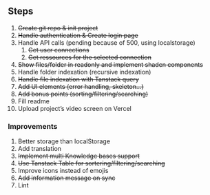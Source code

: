 ## Steps

1. ~~Create git repo & init project~~
2. ~~Handle authentication & Create login page~~
3. Handle API calls (pending because of 500, using localstorage)
    1. ~~Get user connections~~
    2. ~~Get ressources for the selected connection~~
4. ~~Show files/folder in readonly and implement shadcn components~~
5. Handle folder indexation (recursive indexation)
6. ~~Handle file indexation with Tanstack query~~
7. ~~Add UI elements (error handling, skeleton…)~~
8. ~~Add bonus points (sorting/filtering/searching)~~
9. Fill readme
10. Upload project’s video screen on Vercel

### Improvements

1. Better storage than localStorage
2. Add translation
3. ~~Implement multi Knowledge bases support~~
4. ~~Use Tanstack Table for sortering/filtering/searching~~
5. Improve icons instead of emojis
6. ~~Add information message on sync~~
7. Lint